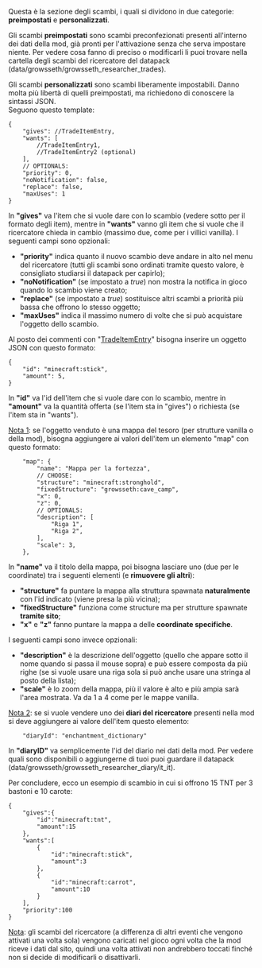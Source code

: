 Questa è la sezione degli scambi, i quali si dividono in due categorie: **preimpostati** e **personalizzati**.

Gli scambi **preimpostati** sono scambi preconfezionati presenti all'interno dei dati della mod, già pronti per l'attivazione senza che serva impostare niente. Per vedere cosa fanno di preciso o modificarli li puoi trovare nella cartella degli scambi del ricercatore del datapack (data/growsseth/growsseth\_researcher\_trades).

Gli scambi **personalizzati** sono scambi liberamente impostabili. Danno molta più libertà di quelli preimpostati, ma richiedono di conoscere la sintassi JSON.  
Seguono questo template:

    {
        "gives": //TradeItemEntry,
        "wants": [
            //TradeItemEntry1,
            //TradeItemEntry2 (optional)
        ],
        // OPTIONALS:
        "priority": 0,
        "noNotification": false,
        "replace": false,
        "maxUses": 1
    }

In **"gives"** va l'item che si vuole dare con lo scambio (vedere sotto per il formato degli item), mentre in **"wants"** vanno gli item che si vuole che il ricercatore chieda in cambio (massimo due, come per i villici vanilla). I seguenti campi sono opzionali:

*   **"priority"** indica quanto il nuovo scambio deve andare in alto nel menu del ricercatore (tutti gli scambi sono ordinati tramite questo valore, è consigliato studiarsi il datapack per capirlo);
*   **"noNotification"** (se impostato a _true_) non mostra la notifica in gioco quando lo scambio viene creato;
*   **"replace"** (se impostato a _true_) sostituisce altri scambi a priorità più bassa che offrono lo stesso oggetto;
*   **"maxUses"** indica il massimo numero di volte che si può acquistare l'oggetto dello scambio.

Al posto dei commenti con "<u>TradeItemEntry</u>" bisogna inserire un oggetto JSON con questo formato:

    {
        "id": "minecraft:stick",
        "amount": 5,
    }

In **"id"** va l'id dell'item che si vuole dare con lo scambio, mentre in **"amount"** va la quantità offerta (se l'item sta in "gives") o richiesta (se l'item sta in "wants").

<u>Nota 1</u>: se l'oggetto venduto è una mappa del tesoro (per strutture vanilla o della mod), bisogna aggiungere ai valori dell'item un elemento "map" con questo formato:

        "map": {
            "name": "Mappa per la fortezza",
            // CHOOSE:
            "structure": "minecraft:stronghold",
            "fixedStructure": "growsseth:cave_camp",
            "x": 0,
            "z": 0,
            // OPTIONALS:
            "description": [
                "Riga 1",
                "Riga 2",
            ],
            "scale": 3,
        },

In **"name"** va il titolo della mappa, poi bisogna lasciare uno (due per le coordinate) tra i seguenti elementi (e **rimuovere gli altri**):

*   **"structure"** fa puntare la mappa alla struttura spawnata **naturalmente** con l'id indicato (viene presa la più vicina);
*   **"fixedStructure"** funziona come structure ma per strutture spawnate **tramite sito**;
*   **"x"** e **"z"** fanno puntare la mappa a delle **coordinate specifiche**.

I seguenti campi sono invece opzionali:

*   **"description"** è la descrizione dell'oggetto (quello che appare sotto il nome quando si passa il mouse sopra) e può essere composta da più righe (se si vuole usare una riga sola si può anche usare una stringa al posto della lista);
*   **"scale"** è lo zoom della mappa, più il valore è alto e più ampia sarà l'area mostrata. Va da 1 a 4 come per le mappe vanilla.

<u>Nota 2</u>: se si vuole vendere uno dei **diari del ricercatore** presenti nella mod si deve aggiungere ai valore dell'item questo elemento:

        "diaryId": "enchantment_dictionary"

In **"diaryID"** va semplicemente l'id del diario nei dati della mod. Per vedere quali sono disponibili o aggiungerne di tuoi puoi guardare il datapack (data/growsseth/growsseth\_researcher\_diary/it\_it).

Per concludere, ecco un esempio di scambio in cui si offrono 15 TNT per 3 bastoni e 10 carote:

    {
        "gives":{
            "id":"minecraft:tnt",
            "amount":15
        },
        "wants":[
            {
                "id":"minecraft:stick",
                "amount":3
            },
            {
                "id":"minecraft:carrot",
                "amount":10
            }
        ],
        "priority":100
    }

<u>Nota</u>: gli scambi del ricercatore (a differenza di altri eventi che vengono attivati una volta sola) vengono caricati nel gioco ogni volta che la mod riceve i dati dal sito, quindi una volta attivati non andrebbero toccati finché non si decide di modificarli o disattivarli.